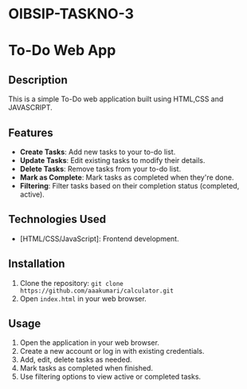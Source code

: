 # OIBSIP-TASKNO-3

# To-Do Web App

## Description
This is a simple To-Do web application built using HTML,CSS and JAVASCRIPT.

## Features
- **Create Tasks**: Add new tasks to your to-do list.
- **Update Tasks**: Edit existing tasks to modify their details.
- **Delete Tasks**: Remove tasks from your to-do list.
- **Mark as Complete**: Mark tasks as completed when they're done.
- **Filtering**: Filter tasks based on their completion status (completed, active).

## Technologies Used
- [HTML/CSS/JavaScript]: Frontend development.
 
## Installation  
1. Clone the repository: `git clone https://github.com/aaakumari/calculator.git`
2. Open `index.html` in your web browser.

## Usage
1. Open the application in your web browser.
2. Create a new account or log in with existing credentials.
3. Add, edit, delete tasks as needed.
4. Mark tasks as completed when finished.
5. Use filtering options to view active or completed tasks.


